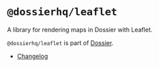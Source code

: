 # `@dossierhq/leaflet`

A library for rendering maps in Dossier with Leaflet.

`@dossierhq/leaflet` is part of [Dossier](https://www.dossierhq.dev/).

- [Changelog](./CHANGELOG.md)
